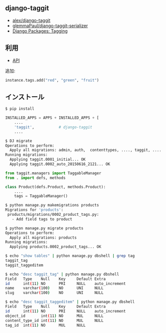 
## django-taggit

- [alex/django-taggit](https://github.com/alex/django-taggit)
- [glemmaPaul/django-taggit-serializer](https://github.com/glemmaPaul/django-taggit-serializer)
- [Django Packages: Tagging](https://djangopackages.org/grids/g/tagging/)

## 利用

- [API](http://django-taggit.readthedocs.io/en/latest/api.html)

追加:

~~~py
instance.tags.add("red", "green", "fruit")
~~~

## インストール


~~~bash
$ pip install
~~~

~~~py
INSTALLED_APPS = APPS + INSTALLED_APPS + [                                          
    ....
    'taggit',           # django-taggit    
    ....
~~~    

~~~bash
$ DJ migrate
Operations to perform:
  Apply all migrations: admin, auth,  contenttypes, ...., taggit, ....
Running migrations:
  Applying taggit.0001_initial... OK
  Applying taggit.0002_auto_20150616_2121... OK
~~~

~~~py
from taggit.managers import TaggableManager
from . import defs, methods

class Product(defs.Product, methods.Product):
    ....
    tags = TaggableManager()
~~~    

~~~bash
$ python manage.py makemigrations products
Migrations for 'products':
 products/migrations/0002_product_tags.py:
   - Add field tags to product
~~~

~~~bash
$ python manage.py migrate products
Operations to perform:
  Apply all migrations: products
Running migrations:
  Applying products.0002_product_tags... OK
~~~

~~~bash
$ echo "show tables" | python manage.py dbshell | grep tag
taggit_tag
taggit_taggeditem
~~~

~~~bash
$ echo "desc taggit_tag" | python manage.py dbshell
Field   Type    Null    Key     Default Extra
id      int(11) NO      PRI     NULL    auto_increment
name    varchar(100)    NO      UNI     NULL
slug    varchar(100)    NO      UNI     NULL
~~~

~~~bash
$ echo "desc taggit_taggeditem" | python manage.py dbshell
Field   Type    Null    Key     Default Extra
id      int(11) NO      PRI     NULL    auto_increment
object_id       int(11) NO      MUL     NULL
content_type_id int(11) NO      MUL     NULL
tag_id  int(11) NO      MUL     NULL
~~~

